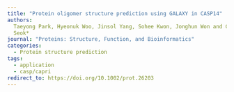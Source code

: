 ```yaml
---
title: "Protein oligomer structure prediction using GALAXY in CASP14"
authors:
  Taeyong Park, Hyeonuk Woo, Jinsol Yang, Sohee Kwon, Jonghun Won and Chaok
  Seok*
journal: "Proteins: Structure, Function, and Bioinformatics"
categories:
  - Protein structure prediction
tags:
  - application
  - casp/capri
redirect_to: https://doi.org/10.1002/prot.26203
---
```

